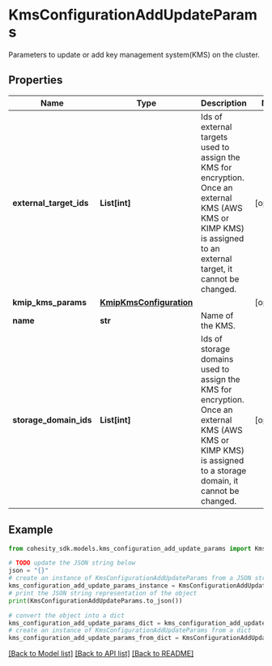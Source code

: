 # KmsConfigurationAddUpdateParams

Parameters to update or add key management system(KMS) on the cluster.

## Properties

Name | Type | Description | Notes
------------ | ------------- | ------------- | -------------
**external_target_ids** | **List[int]** | Ids of external targets used to assign the KMS for encryption. Once an external KMS (AWS KMS or KIMP KMS) is assigned to an external target, it cannot be changed. | [optional] 
**kmip_kms_params** | [**KmipKmsConfiguration**](KmipKmsConfiguration.md) |  | [optional] 
**name** | **str** | Name of the KMS. | 
**storage_domain_ids** | **List[int]** | Ids of storage domains used to assign the KMS for encryption. Once an external KMS (AWS KMS or KIMP KMS) is assigned to a storage domain, it cannot be changed. | [optional] 

## Example

```python
from cohesity_sdk.models.kms_configuration_add_update_params import KmsConfigurationAddUpdateParams

# TODO update the JSON string below
json = "{}"
# create an instance of KmsConfigurationAddUpdateParams from a JSON string
kms_configuration_add_update_params_instance = KmsConfigurationAddUpdateParams.from_json(json)
# print the JSON string representation of the object
print(KmsConfigurationAddUpdateParams.to_json())

# convert the object into a dict
kms_configuration_add_update_params_dict = kms_configuration_add_update_params_instance.to_dict()
# create an instance of KmsConfigurationAddUpdateParams from a dict
kms_configuration_add_update_params_from_dict = KmsConfigurationAddUpdateParams.from_dict(kms_configuration_add_update_params_dict)
```
[[Back to Model list]](../README.md#documentation-for-models) [[Back to API list]](../README.md#documentation-for-api-endpoints) [[Back to README]](../README.md)


